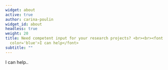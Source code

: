 ```yaml
---
widget: about
active: true
author: carina-poulin
widget_id: about
headless: true
weight: 20
title: Need competent input for your research projects? <br><br><font
  color='blue'>I can help</font>
subtitle: ""
---
```

I can help..